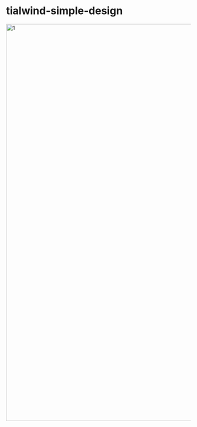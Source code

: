 # tialwind-simple-design
<img width="1920" height="1080" alt="1" src="https://github.com/user-attachments/assets/1b0ac750-be65-42e9-98ac-61df34fae79f" />



